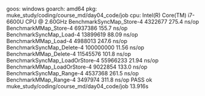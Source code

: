 goos: windows
goarch: amd64
pkg: muke_study/coding/course_md/day04_code/job
cpu: Intel(R) Core(TM) i7-6600U CPU @ 2.60GHz
BenchmarkSyncMap_Store-4         	 4322677	       275.4 ns/op
BenchmarkMMap_Store-4            	 6937386	       155.7 ns/op
BenchmarkSyncMap_Load-4          	13899619	        88.09 ns/op
BenchmarkMMap_Load-4             	 4988013	       247.6 ns/op
BenchmarkSyncMap_Delete-4        	100000000	        11.56 ns/op
BenchmarkMMap_Delete-4           	11545576	       101.8 ns/op
BenchmarkSyncMap_LoadOrStore-4   	55966233	        21.94 ns/op
BenchmarkMMap_LoadOrStore-4      	 9022854	       133.0 ns/op
BenchmarkSyncMap_Range-4         	 4537368	       261.5 ns/op
BenchmarkMMap_Range-4            	 3497974	       311.8 ns/op
PASS
ok  	muke_study/coding/course_md/day04_code/job	13.916s
